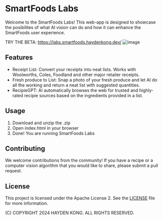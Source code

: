 # SmartFoods Labs

Welcome to the SmartFoods Labs! This web-app is designed to showcase the posibilites of what AI vision can do and how it can enhance the SmartFoods user experience.

TRY THE BETA: https://labs.smartfoods.haydenkong.dev/
![image](https://github.com/user-attachments/assets/5f2736c7-5cf2-4c9a-b3b7-42bef9a12ff7)


## Features

- Receipt List: Convert your receipts into neat lists. Works with Woolworths, Coles, Foodland and other major retailer receipts.
- Fresh produce to List: Snap a photo of your fresh produce and let AI do all the working and return a neat list with suggested quantities.
- RecipieGPT: AI automatically browses the web for trusted and highly-rated recipie sources based on the ingredients provided in a list.

## Usage

1. Download and unzip the .zip
2. Open index.html in your browser
3. Done! You are running SmartFoods Labs

## Contributing

We welcome contributions from the community! If you have a recipe or a computer vision algorithm that you would like to share, please submit a pull request.

## License

This project is licensed under the Apache License 2. See the [LICENSE](LICENSE) file for more information.

(C) COPYRIGHT 2024 HAYDEN KONG. ALL RIGHTS RESERVED.
